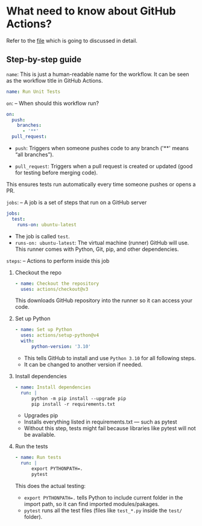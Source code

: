 # What need to know about GitHub Actions?

Refer to the [file](.github/workflows/test.yml) which is going to discussed in detail. 

## Step-by-step guide

`name`: This is just a human-readable name for the workflow. It can be seen as the workflow title in GitHub Actions.
```yaml
name: Run Unit Tests
```

`on`: – When should this workflow run?
```yaml
on:
  push:
    branches:
      - '**'
  pull_request:
```
* `push`: Triggers when someone pushes code to any branch ('**' means “all branches”).

* `pull_request`: Triggers when a pull request is created or updated (good for testing before merging code).

This ensures tests run automatically every time someone pushes or opens a PR.

`jobs`: – A job is a set of steps that run on a GitHub server
```yaml
jobs:
  test:
    runs-on: ubuntu-latest
```
* The job is called `test`.
* `runs-on: ubuntu-latest`: The virtual machine (runner) GitHub will use. This runner comes with Python, Git, pip, and other dependencies.

`steps`: – Actions to perform inside this job

1. Checkout the repo
    ```yaml
    - name: Checkout the repository
      uses: actions/checkout@v3
    ```
    This downloads GitHub repository into the runner so it can access your code.

2. Set up Python
    ```yaml
    - name: Set up Python
      uses: actions/setup-python@v4
      with:
          python-version: '3.10'

    ```
    * This tells GitHub to install and use `Python 3.10` for all following steps.
    * It can be changed to another version if needed.

3. Install dependencies 
    ```yaml
    - name: Install dependencies
      run: |
          python -m pip install --upgrade pip
          pip install -r requirements.txt

    ```
    * Upgrades pip
    * Installs everything listed in requirements.txt — such as pytest
    * Without this step, tests might fail because libraries like pytest will not be available.

4. Run the tests
    ```yaml
    - name: Run tests
      run: |
          export PYTHONPATH=.
          pytest
    ```
    This does the actual testing:

    * `export PYTHONPATH=.` tells Python to include current folder in the import path, so it can find imported modules/pakages.
    * `pytest` runs all the test files (files like `test_*.py` inside the `test/` folder).

